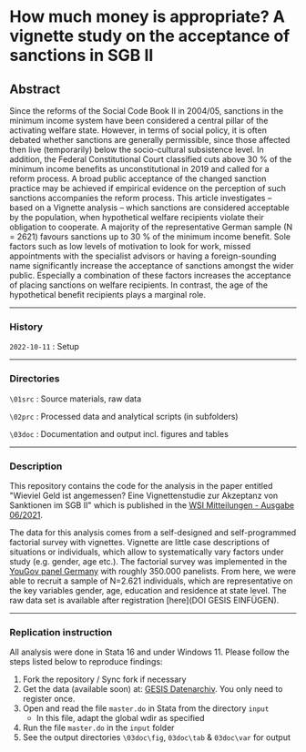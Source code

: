 # How much money is appropriate? A vignette study on the acceptance of sanctions in SGB II

## Abstract

Since the reforms of the Social Code Book II in 2004/05, sanctions in the minimum income system have been considered a central pillar of the activating welfare state. However, in terms of social policy, it is often debated whether sanctions are generally permissible, since those affected then live (temporarily) below the socio-cultural subsistence level. In addition, the Federal Constitutional Court classified cuts above 30 % of the minimum income benefits as unconstitutional in 2019 and called for a reform process. A broad public acceptance of the changed sanction practice may be achieved if empirical evidence on the perception of such sanctions accompanies the reform process. This article investigates – based on a Vignette analysis – which sanctions are considered acceptable by the population, when hypothetical welfare recipients violate their obligation to cooperate. A majority of the representative German sample (N = 2621) favours sanctions up to 30 % of the minimum income benefit. Sole factors such as low levels of motivation to look for work, missed appointments with the specialist advisors or having a foreign-sounding name significantly increase the acceptance of sanctions amongst the wider public. Especially a combination of these factors increases the acceptance of placing sanctions on welfare recipients. In contrast, the age of the hypothetical benefit recipients plays a marginal role.

----

### History

`2022-10-11`
:  Setup

---

### Directories

`\01src`
:  Source materials, raw data

`\02prc`
:  Processed data and analytical scripts (in subfolders)

`\03doc`
:  Documentation and output incl. figures and tables

---

### Description

This repository contains the code for the analysis in the paper entitled "Wieviel Geld ist angemessen? Eine Vignettenstudie zur Akzeptanz von Sanktionen im SGB II" which is published in the [WSI Mitteilungen - Ausgabe 06/2021](https://www.wsi.de/de/wsi-mitteilungen-vignettenstudie-akzeptanz-sanktionen-im-sgb-ii-36761.htm).

The data for this analysis comes from a self-designed and self-programmed factorial survey with vignettes. Vignette are little case descriptions of situations or individuals, which allow to systematically vary factors under study (e.g. gender, age etc.). The factorial survey was implemented in the [YouGov panel Germany](https://yougov.de/panel/) with roughly 350.000 panelists. From here, we were able to recruit a sample of N=2.621 individuals, which are representative on the key variables gender, age, education and residence at state level. The raw data set is available after registration [here](DOI GESIS EINFÜGEN).

---

### Replication instruction

All analysis were done in Stata 16 and under Windows 11. Please follow the steps listed below to reproduce findings:

1. Fork the repository / Sync fork if necessary
2. Get the data (available soon) at: [GESIS Datenarchiv](https://www.gesis.org/institut/abteilungen/datenarchiv-fuer-sozialwissenschaften). You only need to register once.
2. Open and read the file `master.do` in Stata from the directory `input`
    - In this file, adapt the global wdir as specified
3. Run the file `master.do` in the `input` folder
4. See the output directories `\03doc\fig`, `03doc\tab` & `03doc\var` for output
